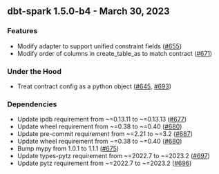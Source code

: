 ## dbt-spark 1.5.0-b4 - March 30, 2023

### Features

- Modify adapter to support unified constraint fields ([#655](https://github.com/dbt-labs/dbt-spark/issues/655))
- Modify order of columns in create_table_as to match contract ([#671](https://github.com/dbt-labs/dbt-spark/issues/671))

### Under the Hood

- Treat contract config as a python object ([#645](https://github.com/dbt-labs/dbt-spark/issues/645), [#693](https://github.com/dbt-labs/dbt-spark/issues/693))

### Dependencies

- Update ipdb requirement from ~=0.13.11 to ~=0.13.13 ([#677](https://github.com/dbt-labs/dbt-spark/pull/677))
- Update wheel requirement from ~=0.38 to ~=0.40 ([#680](https://github.com/dbt-labs/dbt-spark/pull/680))
- Update pre-commit requirement from ~=2.21 to ~=3.2 ([#687](https://github.com/dbt-labs/dbt-spark/pull/687))
- Update wheel requirement from ~=0.38 to ~=0.40 ([#680](https://github.com/dbt-labs/dbt-spark/pull/680))
- Bump mypy from 1.0.1 to 1.1.1 ([#675](https://github.com/dbt-labs/dbt-spark/pull/675))
- Update types-pytz requirement from ~=2022.7 to ~=2023.2 ([#697](https://github.com/dbt-labs/dbt-spark/pull/697))
- Update pytz requirement from ~=2022.7 to ~=2023.2 ([#696](https://github.com/dbt-labs/dbt-spark/pull/696))
